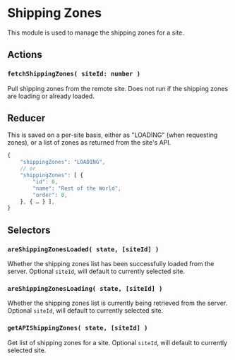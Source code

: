 Shipping Zones
==============

This module is used to manage the shipping zones for a site.

## Actions

### `fetchShippingZones( siteId: number )`

Pull shipping zones from the remote site. Does not run if the shipping zones are loading or already loaded.

## Reducer

This is saved on a per-site basis, either as "LOADING" (when requesting zones), or a list of zones as returned from the site's API.

```js
{
	"shippingZones": "LOADING",
	// or
	"shippingZones": [ {
		"id": 0,
		"name": "Rest of the World",
		"order": 0,
	}, { … } ],
}
```

## Selectors

### `areShippingZonesLoaded( state, [siteId] )`

Whether the shipping zones list has been successfully loaded from the server. Optional `siteId`, will default to currently selected site.

### `areShippingZonesLoading( state, [siteId] )`

Whether the shipping zones list is currently being retrieved from the server. Optional `siteId`, will default to currently selected site.

### `getAPIShippingZones( state, [siteId] )`

Get list of shipping zones for a site. Optional `siteId`, will default to currently selected site.
